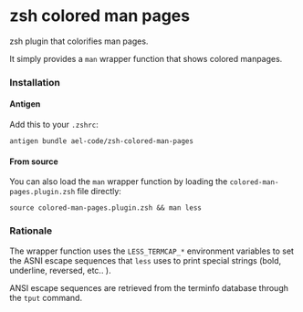 # zsh colored man pages
zsh plugin that colorifies man pages.

It simply provides a `man` wrapper function that shows colored manpages.


### Installation 
#### Antigen
Add this to your `.zshrc`:
```
antigen bundle ael-code/zsh-colored-man-pages
```

#### From source
You can also load the `man` wrapper function by loading the `colored-man-pages.plugin.zsh` file directly:
```
source colored-man-pages.plugin.zsh && man less
```

### Rationale
The wrapper function uses the `LESS_TERMCAP_*` environment variables to set the ASNI escape sequences that `less` uses to print special strings (bold, underline, reversed, etc.. ).

ANSI escape sequences are retrieved from the terminfo database through the `tput` command.

